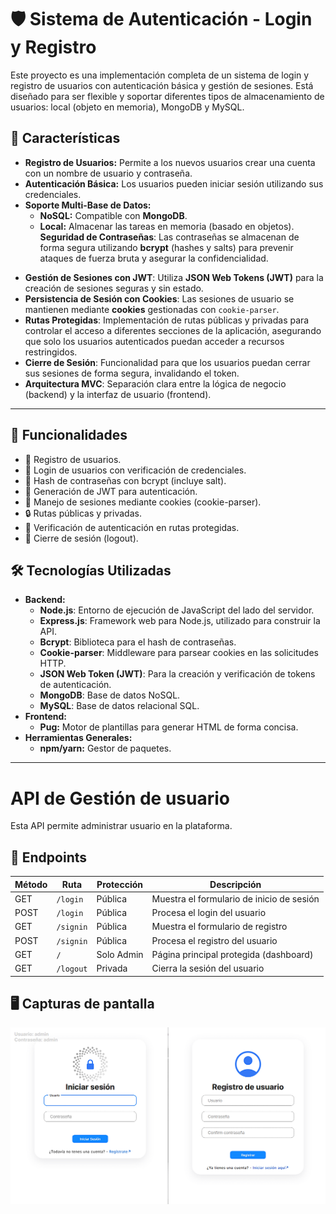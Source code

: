 # 🛡️ Sistema de Autenticación - Login y Registro

Este proyecto es una implementación completa de un sistema de login y registro de usuarios con autenticación básica y gestión de sesiones. Está diseñado para ser flexible y soportar diferentes tipos de almacenamiento de usuarios: local (objeto en memoria), MongoDB y MySQL.

## 🚀 Características

- **Registro de Usuarios:** Permite a los nuevos usuarios crear una cuenta con un nombre de usuario y contraseña.
- **Autenticación Básica:** Los usuarios pueden iniciar sesión utilizando sus credenciales.
- **Soporte Multi-Base de Datos:**
  - **NoSQL:** Compatible con **MongoDB**.
  - **Local:** Almacenar las tareas en memoria (basado en objetos).
    **Seguridad de Contraseñas**: Las contraseñas se almacenan de forma segura utilizando **bcrypt** (hashes y salts) para prevenir ataques de fuerza bruta y asegurar la confidencialidad.

* **Gestión de Sesiones con JWT**: Utiliza **JSON Web Tokens (JWT)** para la creación de sesiones seguras y sin estado.
* **Persistencia de Sesión con Cookies**: Las sesiones de usuario se mantienen mediante **cookies** gestionadas con `cookie-parser`.
* **Rutas Protegidas**: Implementación de rutas públicas y privadas para controlar el acceso a diferentes secciones de la aplicación, asegurando que solo los usuarios autenticados puedan acceder a recursos restringidos.
* **Cierre de Sesión**: Funcionalidad para que los usuarios puedan cerrar sus sesiones de forma segura, invalidando el token.
* **Arquitectura MVC**: Separación clara entre la lógica de negocio (backend) y la interfaz de usuario (frontend).

---

## 🧩 Funcionalidades

- 🔐 Registro de usuarios.
- 🔑 Login de usuarios con verificación de credenciales.
- 🧂 Hash de contraseñas con bcrypt (incluye salt).
- 🪪 Generación de JWT para autenticación.
- 🍪 Manejo de sesiones mediante cookies (cookie-parser).
- 🔒 Rutas públicas y privadas.
- 🔁 Verificación de autenticación en rutas protegidas.
- 🚪 Cierre de sesión (logout).

## 🛠️ Tecnologías Utilizadas

- **Backend:**
  - **Node.js**: Entorno de ejecución de JavaScript del lado del servidor.
  - **Express.js**: Framework web para Node.js, utilizado para construir la API.
  - **Bcrypt**: Biblioteca para el hash de contraseñas.
  - **Cookie-parser**: Middleware para parsear cookies en las solicitudes HTTP.
  - **JSON Web Token (JWT)**: Para la creación y verificación de tokens de autenticación.
  - **MongoDB**: Base de datos NoSQL.
  - **MySQL**: Base de datos relacional SQL.
- **Frontend:**
  - **Pug:** Motor de plantillas para generar HTML de forma concisa.
- **Herramientas Generales:**
  - **npm/yarn:** Gestor de paquetes.

---

# API de Gestión de usuario

Esta API permite administrar usuario en la plataforma.

## 🔗 Endpoints

| Método | Ruta      | Protección | Descripción                               |
| ------ | --------- | ---------- | ----------------------------------------- |
| GET    | `/login`  | Pública    | Muestra el formulario de inicio de sesión |
| POST   | `/login`  | Pública    | Procesa el login del usuario              |
| GET    | `/signin` | Pública    | Muestra el formulario de registro         |
| POST   | `/signin` | Pública    | Procesa el registro del usuario           |
| GET    | `/`       | Solo Admin | Página principal protegida (dashboard)    |
| GET    | `/logout` | Privada    | Cierra la sesión del usuario              |

## 🖥️ Capturas de pantalla

![Capturas de pantalla](./frontend/public/img/screenshot.png)
